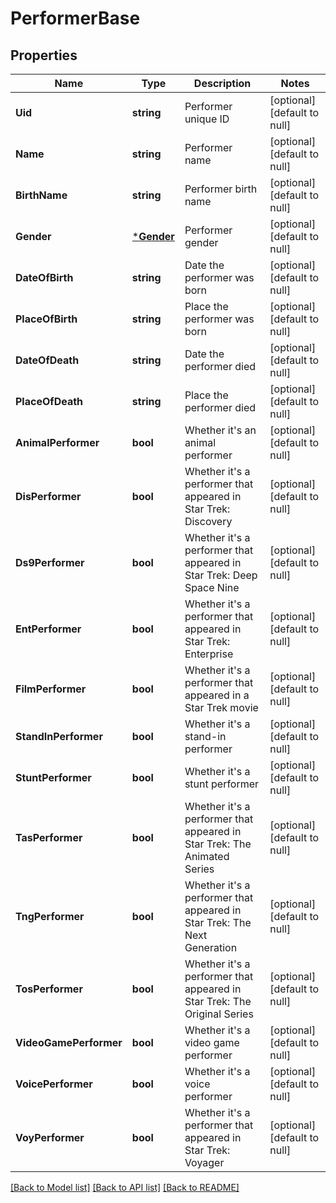 # PerformerBase

## Properties
Name | Type | Description | Notes
------------ | ------------- | ------------- | -------------
**Uid** | **string** | Performer unique ID | [optional] [default to null]
**Name** | **string** | Performer name | [optional] [default to null]
**BirthName** | **string** | Performer birth name | [optional] [default to null]
**Gender** | [***Gender**](Gender.md) | Performer gender | [optional] [default to null]
**DateOfBirth** | **string** | Date the performer was born | [optional] [default to null]
**PlaceOfBirth** | **string** | Place the performer was born | [optional] [default to null]
**DateOfDeath** | **string** | Date the performer died | [optional] [default to null]
**PlaceOfDeath** | **string** | Place the performer died | [optional] [default to null]
**AnimalPerformer** | **bool** | Whether it&#39;s an animal performer | [optional] [default to null]
**DisPerformer** | **bool** | Whether it&#39;s a performer that appeared in Star Trek: Discovery | [optional] [default to null]
**Ds9Performer** | **bool** | Whether it&#39;s a performer that appeared in Star Trek: Deep Space Nine | [optional] [default to null]
**EntPerformer** | **bool** | Whether it&#39;s a performer that appeared in Star Trek: Enterprise | [optional] [default to null]
**FilmPerformer** | **bool** | Whether it&#39;s a performer that appeared in a Star Trek movie | [optional] [default to null]
**StandInPerformer** | **bool** | Whether it&#39;s a stand-in performer | [optional] [default to null]
**StuntPerformer** | **bool** | Whether it&#39;s a stunt performer | [optional] [default to null]
**TasPerformer** | **bool** | Whether it&#39;s a performer that appeared in Star Trek: The Animated Series | [optional] [default to null]
**TngPerformer** | **bool** | Whether it&#39;s a performer that appeared in Star Trek: The Next Generation | [optional] [default to null]
**TosPerformer** | **bool** | Whether it&#39;s a performer that appeared in Star Trek: The Original Series | [optional] [default to null]
**VideoGamePerformer** | **bool** | Whether it&#39;s a video game performer | [optional] [default to null]
**VoicePerformer** | **bool** | Whether it&#39;s a voice performer | [optional] [default to null]
**VoyPerformer** | **bool** | Whether it&#39;s a performer that appeared in Star Trek: Voyager | [optional] [default to null]

[[Back to Model list]](../README.md#documentation-for-models) [[Back to API list]](../README.md#documentation-for-api-endpoints) [[Back to README]](../README.md)


